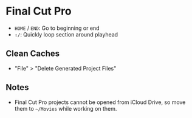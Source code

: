 # Final Cut Pro

- `HOME` / `END`: Go to beginning or end
- `⇧/`: Quickly loop section around playhead

## Clean Caches

- "File" > "Delete Generated Project Files"

## Notes

- Final Cut Pro projects cannot be opened from iCloud Drive, so move them to `~/Movies` while working on them.